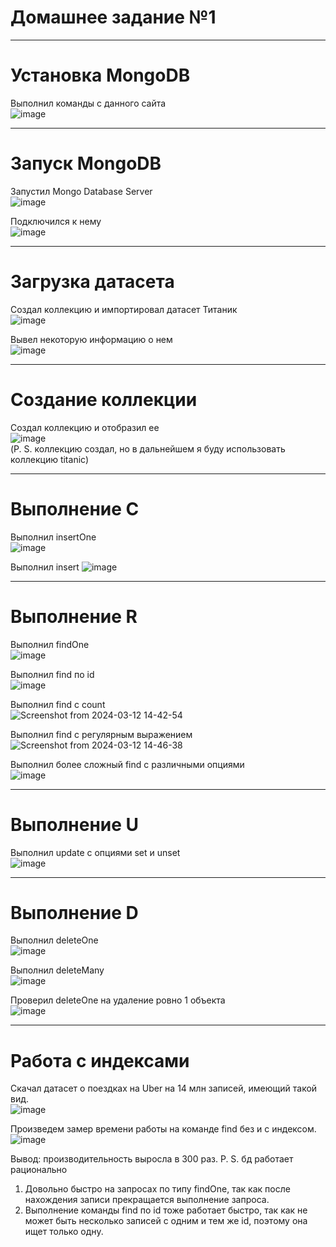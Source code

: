 # Домашнее задание №1  
---------------------------------------------------------------------------------------  
# Установка MongoDB  

Выполнил команды с данного сайта  
![image](https://github.com/B-a-r-c-i-k/db_sber/assets/43545491/c2654193-c8b5-4dfd-9f39-6a468b39860b)  

----------------------------------------------------------------------------------------
# Запуск MongoDB

Запустил Mongo Database Server  
![image](https://github.com/B-a-r-c-i-k/db_sber/assets/43545491/342a504d-528c-43dc-a695-14d4ab8d1009)  

Подключился к нему  
![image](https://github.com/B-a-r-c-i-k/db_sber/assets/43545491/2c2f39bd-c9e6-4809-bad8-5d0360273a11)  

-----------------------------------------------------------------------------------------
# Загрузка датасета

Создал коллекцию и импортировал датасет Титаник  
![image](https://github.com/B-a-r-c-i-k/db_sber/assets/43545491/b9b62ea3-5ed4-4647-b134-3c225fa4d1d7)  

Вывел некоторую информацию о нем  
![image](https://github.com/B-a-r-c-i-k/db_sber/assets/43545491/74429248-860c-4a85-8fa7-ad89ba8f3c25)  

-----------------------------------------------------------------------------------------  
# Создание коллекции 

Создал коллекцию и отобразил ее  
![image](https://github.com/B-a-r-c-i-k/db_sber/assets/43545491/fb50f3a2-99f0-41c3-81d7-f5c26fd36805)  
(P. S. коллекцию создал, но в дальнейшем я буду использовать коллекцию titanic)  

------------------------------------------------------------------------------------------  
# Выполнение С

Выполнил insertOne  
![image](https://github.com/B-a-r-c-i-k/db_sber/assets/43545491/255daeea-4bee-460e-9abf-0c256546f42b)

Выполнил insert
![image](https://github.com/B-a-r-c-i-k/db_sber/assets/43545491/4bc4c7da-9d2c-4309-96e1-74114798e2dd)


------------------------------------------------------------------------------------------  
# Выполнение R  

Выполнил findOne  
![image](https://github.com/B-a-r-c-i-k/db_sber/assets/43545491/551d4229-83bc-4d6e-842a-477ea188b9be)  

Выполнил find по id  
![image](https://github.com/B-a-r-c-i-k/db_sber/assets/43545491/c18459a5-7cff-4fbe-987f-e1ce3dcf4936)  

Выполнил find c count  
![Screenshot from 2024-03-12 14-42-54](https://github.com/B-a-r-c-i-k/db_sber/assets/43545491/e9e9332a-a17c-438e-9870-83bc13c9cf70)  

Выполнил find с регулярным выражением  
![Screenshot from 2024-03-12 14-46-38](https://github.com/B-a-r-c-i-k/db_sber/assets/43545491/9d769488-2dba-458d-874e-2c68c347ff3c)  

Выполнил более сложный find с различными опциями  
![image](https://github.com/B-a-r-c-i-k/db_sber/assets/43545491/5881f89b-6953-462d-abe9-0c158ce24011)

------------------------------------------------------------------------------------------
# Выполнение U  

Выполнил update c опциями set и unset  
![image](https://github.com/B-a-r-c-i-k/db_sber/assets/43545491/fc39bdc1-73f6-465a-b498-bfcd4f9e34b4)  

-------------------------------------------------------------------------------------------
# Выполнение D

Выполнил deleteOne  
![image](https://github.com/B-a-r-c-i-k/db_sber/assets/43545491/f6260613-fa29-47a9-b24e-dbabda989bd3)  

Выполнил deleteMany  
![image](https://github.com/B-a-r-c-i-k/db_sber/assets/43545491/8c58042c-1e38-439c-b99a-7e5efa446f67)  

Проверил deleteOne на удаление ровно 1 объекта  
![image](https://github.com/B-a-r-c-i-k/db_sber/assets/43545491/eda5cce8-fe98-4a47-8a51-6a3f6888dbdf)  

-------------------------------------------------------------------------------------------  
# Работа с индексами  

Скачал датасет о поездках на Uber на 14 млн записей, имеющий такой вид.  
![image](https://github.com/B-a-r-c-i-k/db_sber/assets/43545491/f1b538dc-6996-4466-baee-8614213ecafe)  

Произведем замер времени работы на команде find без и c индексом.
![image](https://github.com/B-a-r-c-i-k/db_sber/assets/43545491/108599a0-24f7-4333-868e-aa7e4f900fdf)  

Вывод: производительность выросла в 300 раз. 
P. S. бд работает рационально  
1) Довольно быстро на запросах по типу findOne, так как после нахождения записи прекращается выполнение запроса.  
2) Выполнение команды find по id тоже работает быстро, так как не может быть несколько записей с одним и тем же id, поэтому она ищет только одну.


























